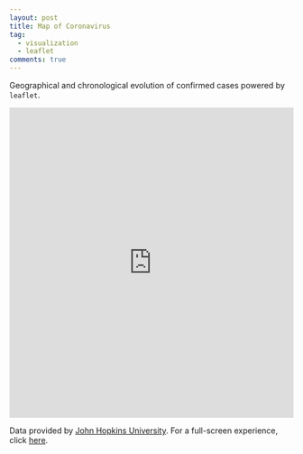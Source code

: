 ```yaml
---
layout: post
title: Map of Coronavirus
tag:
  - visualization
  - leaflet
comments: true
---
```


Geographical and chronological evolution of confirmed cases powered by `leaflet`.

<iframe src="https://shawenyao.github.io/R/output/coronavirus/map.html" style="border:none;height:550px;width:100%;" scrolling="no"></iframe>

Data provided by [John Hopkins University](https://github.com/CSSEGISandData/COVID-19/blob/master/csse_covid_19_data/csse_covid_19_time_series/time_series_19-covid-Confirmed.csv). For a full-screen experience, click [here](https://shawenyao.github.io/R/output/coronavirus/map.html).
